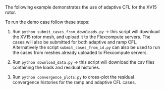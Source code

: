 The following example demonstrates the use of adaptive CFL for the XV15 rotor.

To run the demo case follow these steps:

1. Run `python submit_cases_from_downloads.py` -> this script will download the XV15 rotor mesh, and upload it to the Flexcompute servers. The cases will also be submitted for both adaptive and ramp CFL. Alternatively the script `submit_cases_from_id.py` can also be used to run the cases from meshes already uploaded to Flexcompute servers.

2. Run `python download_data.py` -> this script will download the csv files containing the loads and residual histories.

3. Run `python convergence_plots.py` to cross-plot the residual convergence histories for the ramp and adaptive CFL cases.
